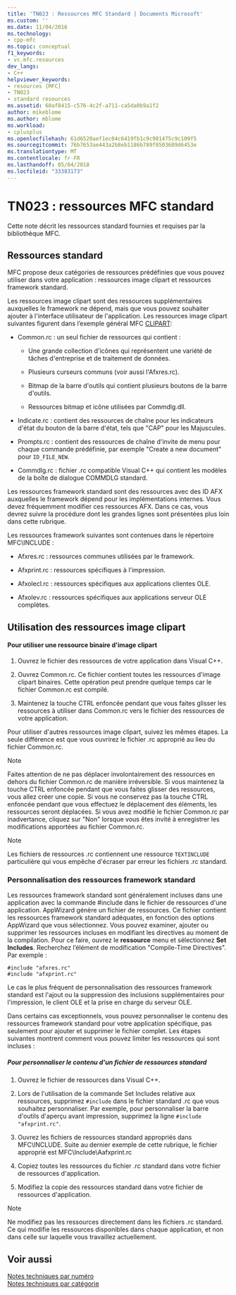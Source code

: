 ```yaml
---
title: 'TN023 : Ressources MFC Standard | Documents Microsoft'
ms.custom: ''
ms.date: 11/04/2016
ms.technology:
- cpp-mfc
ms.topic: conceptual
f1_keywords:
- vc.mfc.resources
dev_langs:
- C++
helpviewer_keywords:
- resources [MFC]
- TN023
- standard resources
ms.assetid: 60af8415-c576-4c2f-a711-ca5da0b9a1f2
author: mikeblome
ms.author: mblome
ms.workload:
- cplusplus
ms.openlocfilehash: 61d6520aef1ec04c6419fb1c9c901475c9c109f5
ms.sourcegitcommit: 76b7653ae443a2b8eb1186b789f8503609d6453e
ms.translationtype: MT
ms.contentlocale: fr-FR
ms.lasthandoff: 05/04/2018
ms.locfileid: "33383173"
---
```

# <a name="tn023-standard-mfc-resources"></a>TN023 : ressources MFC standard
Cette note décrit les ressources standard fournies et requises par la bibliothèque MFC.  
  
## <a name="standard-resources"></a>Ressources standard  
 MFC propose deux catégories de ressources prédéfinies que vous pouvez utiliser dans votre application : ressources image clipart et ressources framework standard.  
  
 Les ressources image clipart sont des ressources supplémentaires auxquelles le framework ne dépend, mais que vous pouvez souhaiter ajouter à l'interface utilisateur de l'application. Les ressources image clipart suivantes figurent dans l’exemple général MFC [CLIPART](../visual-cpp-samples.md):  
  
-   Common.rc : un seul fichier de ressources qui contient :  
  
    -   Une grande collection d'icônes qui représentent une variété de tâches d'entreprise et de traitement de données.  
  
    -   Plusieurs curseurs communs (voir aussi l'Afxres.rc).  
  
    -   Bitmap de la barre d'outils qui contient plusieurs boutons de la barre d'outils.  
  
    -   Ressources bitmap et icône utilisées par Commdlg.dll.  
  
-   Indicate.rc : contient des ressources de chaîne pour les indicateurs d'état du bouton de la barre d'état, tels que "CAP" pour les Majuscules.  
  
-   Prompts.rc : contient des ressources de chaîne d'invite de menu pour chaque commande prédéfinie, par exemple "Create a new document" pour `ID_FILE_NEW`.  
  
-   Commdlg.rc : fichier .rc compatible Visual C++ qui contient les modèles de la boîte de dialogue COMMDLG standard.  
  
 Les ressources framework standard sont des ressources avec des ID AFX auxquelles le framework dépend pour les implémentations internes. Vous devez fréquemment modifier ces ressources AFX. Dans ce cas, vous devrez suivre la procédure dont les grandes lignes sont présentées plus loin dans cette rubrique.  
  
 Les ressources framework suivantes sont contenues dans le répertoire MFC\INCLUDE :  
  
-   Afxres.rc : ressources communes utilisées par le framework.  
  
-   Afxprint.rc : ressources spécifiques à l'impression.  
  
-   Afxolecl.rc : ressources spécifiques aux applications clientes OLE.  
  
-   Afxolev.rc : ressources spécifiques aux applications serveur OLE complètes.  
  
## <a name="using-clip-art-resources"></a>Utilisation des ressources image clipart  
  
#### <a name="to-use-a-clip-art-binary-resource"></a>Pour utiliser une ressource binaire d'image clipart  
  
1.  Ouvrez le fichier des ressources de votre application dans Visual C++.  
  
2.  Ouvrez Common.rc. Ce fichier contient toutes les ressources d'image clipart binaires. Cette opération peut prendre quelque temps car le fichier Common.rc est compilé.  
  
3.  Maintenez la touche CTRL enfoncée pendant que vous faites glisser les ressources à utiliser dans Common.rc vers le fichier des ressources de votre application.  
  
 Pour utiliser d'autres ressources image clipart, suivez les mêmes étapes. La seule différence est que vous ouvrirez le fichier .rc approprié au lieu du fichier Common.rc.  
  
> [!NOTE]
>  Faites attention de ne pas déplacer involontairement des ressources en dehors du fichier Common.rc de manière irréversible. Si vous maintenez la touche CTRL enfoncée pendant que vous faites glisser des ressources, vous allez créer une copie. Si vous ne conservez pas la touche CTRL enfoncée pendant que vous effectuez le déplacement des éléments, les ressources seront déplacées. Si vous avez modifié le fichier Common.rc par inadvertance, cliquez sur "Non" lorsque vous êtes invité à enregistrer les modifications apportées au fichier Common.rc.  
  
> [!NOTE]
>  Les fichiers de ressources .rc contiennent une ressource `TEXTINCLUDE` particulière qui vous empêche d'écraser par erreur les fichiers .rc standard.  
  
### <a name="customizing-standard-framework-resources"></a>Personnalisation des ressources framework standard  
 Les ressources framework standard sont généralement incluses dans une application avec la commande #include dans le fichier de ressources d'une application. AppWizard génère un fichier de ressources. Ce fichier contient les ressources framework standard adéquates, en fonction des options AppWizard que vous sélectionnez. Vous pouvez examiner, ajouter ou supprimer les ressources incluses en modifiant les directives au moment de la compilation. Pour ce faire, ouvrez le **ressource** menu et sélectionnez **Set Includes**. Recherchez l’élément de modification "Compile-Time Directives". Par exemple :  
  
```  
#include "afxres.rc"  
#include "afxprint.rc"  
```  
  
 Le cas le plus fréquent de personnalisation des ressources framework standard est l'ajout ou la suppression des inclusions supplémentaires pour l'impression, le client OLE et la prise en charge du serveur OLE.  
  
 Dans certains cas exceptionnels, vous pouvez personnaliser le contenu des ressources framework standard pour votre application spécifique, pas seulement pour ajouter et supprimer le fichier complet. Les étapes suivantes montrent comment vous pouvez limiter les ressources qui sont incluses :  
  
##### <a name="to-customize-the-contents-of-a-standard-resource-file"></a>Pour personnaliser le contenu d'un fichier de ressources standard  
  
1.  Ouvrez le fichier de ressources dans Visual C++.  
  
2.  Lors de l'utilisation de la commande Set Includes relative aux ressources, supprimez `#include` dans le fichier standard .rc que vous souhaitez personnaliser. Par exemple, pour personnaliser la barre d'outils d'aperçu avant impression, supprimez la ligne `#include "afxprint.rc"`.  
  
3.  Ouvrez les fichiers de ressources standard appropriés dans MFC\INCLUDE. Suite au dernier exemple de cette rubrique, le fichier approprié est MFC\Include\Aafxprint.rc  
  
4.  Copiez toutes les ressources du fichier .rc standard dans votre fichier de ressources d'application.  
  
5.  Modifiez la copie des ressources standard dans votre fichier de ressources d'application.  
  
> [!NOTE]
>  Ne modifiez pas les ressources directement dans les fichiers .rc standard. Ce qui modifie les ressources disponibles dans chaque application, et non dans celle sur laquelle vous travaillez actuellement.  
  
## <a name="see-also"></a>Voir aussi  
 [Notes techniques par numéro](../mfc/technical-notes-by-number.md)   
 [Notes techniques par catégorie](../mfc/technical-notes-by-category.md)

